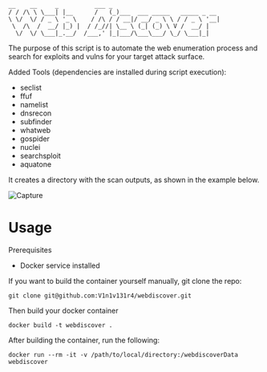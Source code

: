 ```
__    __     _          ___ _
/ / /\ \ \___| |__      /   (_)___  ___ _____   _____ _ __
\ \/  \/ / _ \ '_ \    / /\ / / __|/ __/ _ \ \ / / _ \ '__|
 \  /\  /  __/ |_) |  / /_//| \__ \ (_| (_) \ V /  __/ |
  \/  \/ \___|_.__/  /___,' |_|___/\___\___/ \_/ \___|_|
```


The purpose of this script is to automate the web enumeration process and search for exploits and vulns for your target attack surface.

Added Tools (dependencies are installed during script execution):

- seclist
- ffuf
- namelist
- dnsrecon
- subfinder
- whatweb
- gospider
- nuclei
- searchsploit
- aquatone

It creates a directory with the scan outputs, as shown in the example below.


![Capture](https://user-images.githubusercontent.com/1153876/163877184-47726be9-893b-4ce8-8a28-304d1df39a98.PNG)


# Usage

Prerequisites
 * Docker service installed

If you want to build the container yourself manually, git clone the repo:

```
git clone git@github.com:V1n1v131r4/webdiscover.git
```

Then build your docker container

```
docker build -t webdiscover .
```

After building the container, run the following:

```
docker run --rm -it -v /path/to/local/directory:/webdiscoverData webdiscover
```
